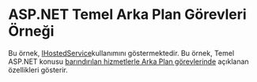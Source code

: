 # <a name="aspnet-core-background-tasks-sample"></a>ASP.NET Temel Arka Plan Görevleri Örneği

Bu örnek, [IHostedService](https://docs.microsoft.com/dotnet/api/microsoft.extensions.hosting.ihostedservice)kullanımını göstermektedir. Bu örnek, Temel ASP.NET konusu [barındırılan hizmetlerle Arka Plan görevlerinde](https://docs.microsoft.com/aspnet/core/fundamentals/host/hosted-services) açıklanan özellikleri gösterir.
